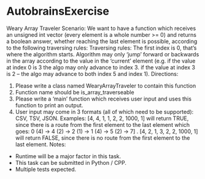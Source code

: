 # AutobrainsExercise

Weary Array Traveler
Scenario:
We want to have a function which receives an unsigned int vector (every element is a
whole number >= 0) and returns a boolean answer, whether reaching the last element
is possible, according to the following traversing rules:
Traversing rules:
The first index is 0, that’s where the algorithm starts.
Algorithm may only ‘jump’ forward or backwards in the array according to the
value in the ‘current’ element (e.g. if the value at index 0 is 3 the algo may only
advance to index 3. if the value at index 3 is 2 – the algo may advance to both
index 5 and index 1).
Directions:
1) Please write a class named WearyArrayTraveler to contain this function
2) Function name should be is_array_traverseable
3) Please write a ‘main’ function which receives user input and uses this function to
print an output.
4) User input may come in 3 formats (all of which need to be supported): CSV, TSV,
JSON.
Examples:
[4, 4, 1, 1, 2, 2, 1000, 1] will return TRUE, since there is a route from the first element
to the last element which goes: 0 (4) → 4 (2) → 2 (1) → 1 (4) → 5 (2) → 7] .
[4, 2, 1, 3, 2, 2, 1000, 1] will return FALSE, since there is no route from the first
element to the last element.
Notes:
* Runtime will be a major factor in this task.
* This task can be submitted in Python / CPP.
* Multiple tests expected.
